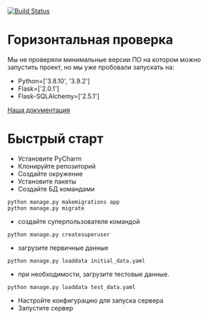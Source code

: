 [![Build Status](https://travis-ci.com/YuriSilenok/self-checking.svg?branch=main)](https://travis-ci.com/YuriSilenok/self-checking)
# Горизонтальная проверка

Мы не проверяли минимальные версии ПО на котором можно запустить проект, но мы уже пробовали запускать на:
- Python=['3.8.10', '3.9.2']
- Flask=['2.0.1']
- Flask-SQLAlchemy=['2.5.1']

[Наша документация](documentation)

# Быстрый старт

- Установите PyCharm
- Клонируйте репозиторий
- Создайте окружение
- Установите пакеты
- Создайте БД командами 
```Shell
python manage.py makemigrations app
python manage.py migrate
```
- создайте суперпользователя командой
```Shell
python manage.py createsuperuser
```
- загрузите первичные данные
```shell
python manage.py loaddata initial_data.yaml
```
- при необходимости, загрузите тестовые данные.
```shell
python manage.py loaddata test_data.yaml
```
- Настройте конфигурацию для запуска сервера
- Запустите сервер
